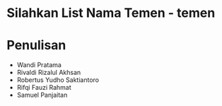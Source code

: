 # Silahkan List Nama Temen - temen

Penulisan
=
- Wandi Pratama
- Rivaldi Rizalul Akhsan
- Robertus Yudho Saktiantoro
- Rifqi Fauzi Rahmat
- Samuel Panjaitan
